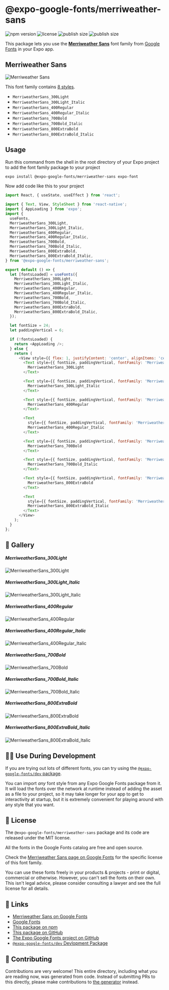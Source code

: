 # @expo-google-fonts/merriweather-sans

![npm version](https://flat.badgen.net/npm/v/@expo-google-fonts/merriweather-sans)
![license](https://flat.badgen.net/github/license/expo/google-fonts)
![publish size](https://flat.badgen.net/packagephobia/install/@expo-google-fonts/merriweather-sans)
![publish size](https://flat.badgen.net/packagephobia/publish/@expo-google-fonts/merriweather-sans)

This package lets you use the [**Merriweather Sans**](https://fonts.google.com/specimen/Merriweather+Sans) font family from [Google Fonts](https://fonts.google.com/) in your Expo app.

## Merriweather Sans

![Merriweather Sans](./font-family.png)

This font family contains [8 styles](#-gallery).

- `MerriweatherSans_300Light`
- `MerriweatherSans_300Light_Italic`
- `MerriweatherSans_400Regular`
- `MerriweatherSans_400Regular_Italic`
- `MerriweatherSans_700Bold`
- `MerriweatherSans_700Bold_Italic`
- `MerriweatherSans_800ExtraBold`
- `MerriweatherSans_800ExtraBold_Italic`

## Usage

Run this command from the shell in the root directory of your Expo project to add the font family package to your project
```sh
expo install @expo-google-fonts/merriweather-sans expo-font
```

Now add code like this to your project
```js
import React, { useState, useEffect } from 'react';

import { Text, View, StyleSheet } from 'react-native';
import { AppLoading } from 'expo';
import {
  useFonts,
  MerriweatherSans_300Light,
  MerriweatherSans_300Light_Italic,
  MerriweatherSans_400Regular,
  MerriweatherSans_400Regular_Italic,
  MerriweatherSans_700Bold,
  MerriweatherSans_700Bold_Italic,
  MerriweatherSans_800ExtraBold,
  MerriweatherSans_800ExtraBold_Italic,
} from '@expo-google-fonts/merriweather-sans';

export default () => {
  let [fontsLoaded] = useFonts({
    MerriweatherSans_300Light,
    MerriweatherSans_300Light_Italic,
    MerriweatherSans_400Regular,
    MerriweatherSans_400Regular_Italic,
    MerriweatherSans_700Bold,
    MerriweatherSans_700Bold_Italic,
    MerriweatherSans_800ExtraBold,
    MerriweatherSans_800ExtraBold_Italic,
  });

  let fontSize = 24;
  let paddingVertical = 6;

  if (!fontsLoaded) {
    return <AppLoading />;
  } else {
    return (
      <View style={{ flex: 1, justifyContent: 'center', alignItems: 'center' }}>
        <Text style={{ fontSize, paddingVertical, fontFamily: 'MerriweatherSans_300Light' }}>
          MerriweatherSans_300Light
        </Text>

        <Text style={{ fontSize, paddingVertical, fontFamily: 'MerriweatherSans_300Light_Italic' }}>
          MerriweatherSans_300Light_Italic
        </Text>

        <Text style={{ fontSize, paddingVertical, fontFamily: 'MerriweatherSans_400Regular' }}>
          MerriweatherSans_400Regular
        </Text>

        <Text
          style={{ fontSize, paddingVertical, fontFamily: 'MerriweatherSans_400Regular_Italic' }}>
          MerriweatherSans_400Regular_Italic
        </Text>

        <Text style={{ fontSize, paddingVertical, fontFamily: 'MerriweatherSans_700Bold' }}>
          MerriweatherSans_700Bold
        </Text>

        <Text style={{ fontSize, paddingVertical, fontFamily: 'MerriweatherSans_700Bold_Italic' }}>
          MerriweatherSans_700Bold_Italic
        </Text>

        <Text style={{ fontSize, paddingVertical, fontFamily: 'MerriweatherSans_800ExtraBold' }}>
          MerriweatherSans_800ExtraBold
        </Text>

        <Text
          style={{ fontSize, paddingVertical, fontFamily: 'MerriweatherSans_800ExtraBold_Italic' }}>
          MerriweatherSans_800ExtraBold_Italic
        </Text>
      </View>
    );
  }
};

```

## 🔡 Gallery

##### MerriweatherSans_300Light
![MerriweatherSans_300Light](./MerriweatherSans_300Light.ttf.png)

##### MerriweatherSans_300Light_Italic
![MerriweatherSans_300Light_Italic](./MerriweatherSans_300Light_Italic.ttf.png)

##### MerriweatherSans_400Regular
![MerriweatherSans_400Regular](./MerriweatherSans_400Regular.ttf.png)

##### MerriweatherSans_400Regular_Italic
![MerriweatherSans_400Regular_Italic](./MerriweatherSans_400Regular_Italic.ttf.png)

##### MerriweatherSans_700Bold
![MerriweatherSans_700Bold](./MerriweatherSans_700Bold.ttf.png)

##### MerriweatherSans_700Bold_Italic
![MerriweatherSans_700Bold_Italic](./MerriweatherSans_700Bold_Italic.ttf.png)

##### MerriweatherSans_800ExtraBold
![MerriweatherSans_800ExtraBold](./MerriweatherSans_800ExtraBold.ttf.png)

##### MerriweatherSans_800ExtraBold_Italic
![MerriweatherSans_800ExtraBold_Italic](./MerriweatherSans_800ExtraBold_Italic.ttf.png)


## 👩‍💻 Use During Development

If you are trying out lots of different fonts, you can try using the [`@expo-google-fonts/dev` package](https://github.com/expo/google-fonts/tree/master/font-packages/dev#readme).

You can import *any* font style from any Expo Google Fonts package from it. It will load the fonts
over the network at runtime instead of adding the asset as a file to your project, so it may take longer
for your app to get to interactivity at startup, but it is extremely convenient
for playing around with any style that you want.

## 📖 License

The `@expo-google-fonts/merriweather-sans` package and its code are released under the MIT license.

All the fonts in the Google Fonts catalog are free and open source.

Check the [Merriweather Sans page on Google Fonts](https://fonts.google.com/specimen/Merriweather+Sans) for the specific license of this font family.

You can use these fonts freely in your products & projects - print or digital, commercial or otherwise. However, you can't sell the fonts on their own. This isn't legal advice, please consider consulting a lawyer and see the full license for all details.

## 🔗 Links

- [Merriweather Sans on Google Fonts](https://fonts.google.com/specimen/Merriweather+Sans)
- [Google Fonts](https://fonts.google.com/)
- [This package on npm](https://www.npmjs.com/package/@expo-google-fonts/merriweather-sans)
- [This package on GitHub](https://github.com/expo/google-fonts/tree/master/font-packages/merriweather-sans)
- [The Expo Google Fonts project on GitHub](https://github.com/expo/google-fonts)
- [`@expo-google-fonts/dev` Devlopment Package](https://github.com/expo/google-fonts/tree/master/font-packages/dev)

## 🤝 Contributing

Contributions are very welcome! This entire directory, including what you are reading now, was generated from code. Instead of submitting PRs to this directly, please make contributions to [the generator](https://github.com/expo/google-fonts/tree/master/packages/generator) instead.

